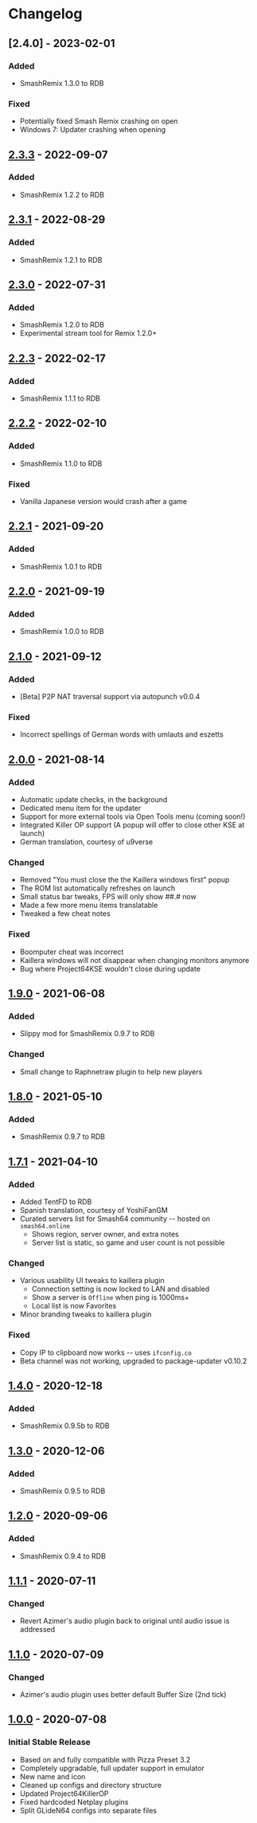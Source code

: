 # Changelog

## [2.4.0] - 2023-02-01

### Added

- SmashRemix 1.3.0 to RDB

### Fixed

- Potentially fixed Smash Remix crashing on open
- Windows 7: Updater crashing when opening

## [2.3.3] - 2022-09-07

### Added

- SmashRemix 1.2.2 to RDB

## [2.3.1] - 2022-08-29

### Added

- SmashRemix 1.2.1 to RDB

## [2.3.0] - 2022-07-31

### Added

- SmashRemix 1.2.0 to RDB
- Experimental stream tool for Remix 1.2.0+

## [2.2.3] - 2022-02-17

### Added

- SmashRemix 1.1.1 to RDB

## [2.2.2] - 2022-02-10

### Added

- SmashRemix 1.1.0 to RDB

### Fixed

- Vanilla Japanese version would crash after a game

## [2.2.1] - 2021-09-20

### Added

- SmashRemix 1.0.1 to RDB

## [2.2.0] - 2021-09-19

### Added

- SmashRemix 1.0.0 to RDB

## [2.1.0] - 2021-09-12

### Added

- [Beta] P2P NAT traversal support via autopunch v0.0.4

### Fixed

- Incorrect spellings of German words with umlauts and eszetts

## [2.0.0] - 2021-08-14

### Added

- Automatic update checks, in the background
- Dedicated menu item for the updater
- Support for more external tools via Open Tools menu (coming soon!)
- Integrated Killer OP support (A popup will offer to close other KSE at launch)
- German translation, courtesy of u9verse

### Changed

- Removed "You must close the the Kaillera windows first" popup
- The ROM list automatically refreshes on launch
- Small status bar tweaks, FPS will only show ##.# now
- Made a few more menu items translatable
- Tweaked a few cheat notes

### Fixed

- Boomputer cheat was incorrect
- Kaillera windows will not disappear when changing monitors anymore
- Bug where Project64KSE wouldn't close during update

## [1.9.0] - 2021-06-08

### Added

- Slippy mod for SmashRemix 0.9.7 to RDB

### Changed

- Small change to Raphnetraw plugin to help new players

## [1.8.0] - 2021-05-10

### Added

- SmashRemix 0.9.7 to RDB

## [1.7.1] - 2021-04-10

### Added

- Added TentFD to RDB
- Spanish translation, courtesy of YoshiFanGM
- Curated servers list for Smash64 community -- hosted on `smash64.online`
  - Shows region, server owner, and extra notes
  - Server list is static, so game and user count is not possible

### Changed

- Various usability UI tweaks to kaillera plugin
  - Connection setting is now locked to LAN and disabled
  - Show a server is `Offline` when ping is 1000ms+
  - Local list is now Favorites
- Minor branding tweaks to kaillera plugin

### Fixed

- Copy IP to clipboard now works -- uses `ifconfig.co`
- Beta channel was not working, upgraded to package-updater v0.10.2

## [1.4.0] - 2020-12-18

### Added

- SmashRemix 0.9.5b to RDB

## [1.3.0] - 2020-12-06

### Added

- SmashRemix 0.9.5 to RDB

## [1.2.0] - 2020-09-06

### Added

- SmashRemix 0.9.4 to RDB

## [1.1.1] - 2020-07-11

### Changed

- Revert Azimer's audio plugin back to original until audio issue is addressed

## [1.1.0] - 2020-07-09

### Changed

- Azimer's audio plugin uses better default Buffer Size (2nd tick)

## [1.0.0] - 2020-07-08

### Initial Stable Release

- Based on and fully compatible with Pizza Preset 3.2
- Completely upgradable, full updater support in emulator
- New name and icon
- Cleaned up configs and directory structure
- Updated Project64KillerOP
- Fixed hardcoded Netplay plugins
- Split GLideN64 configs into separate files

[1.0.0]: https://github.com/smash64-dev/project64k-legacy/releases/tag/v1.0.0
[1.1.0]: https://github.com/smash64-dev/project64k-legacy/releases/tag/v1.1.0
[1.1.1]: https://github.com/smash64-dev/project64k-legacy/releases/tag/v1.1.1
[1.2.0]: https://github.com/smash64-dev/project64k-legacy/releases/tag/v1.2.0
[1.3.0]: https://github.com/smash64-dev/project64k-legacy/releases/tag/v1.3.0
[1.4.0]: https://github.com/smash64-dev/project64k-legacy/releases/tag/v1.4.0
[1.7.1]: https://github.com/smash64-dev/project64k-legacy/releases/tag/v1.7.1
[1.8.0]: https://github.com/smash64-dev/project64k-legacy/releases/tag/v1.8.0
[1.9.0]: https://github.com/smash64-dev/project64k-legacy/releases/tag/v1.9.0
[2.0.0]: https://github.com/smash64-dev/project64k-legacy/releases/tag/v2.0.0
[2.1.0]: https://github.com/smash64-dev/project64k-legacy/releases/tag/v2.1.0
[2.2.0]: https://github.com/smash64-dev/project64k-legacy/releases/tag/v2.2.0
[2.2.1]: https://github.com/smash64-dev/project64k-legacy/releases/tag/v2.2.1
[2.2.2]: https://github.com/smash64-dev/project64k-legacy/releases/tag/v2.2.2
[2.2.3]: https://github.com/smash64-dev/project64k-legacy/releases/tag/v2.2.3
[2.3.0]: https://github.com/smash64-dev/project64k-legacy/releases/tag/v2.3.0
[2.3.1]: https://github.com/smash64-dev/project64k-legacy/releases/tag/v2.3.1
[2.3.3]: https://github.com/smash64-dev/project64k-legacy/releases/tag/v2.3.3
